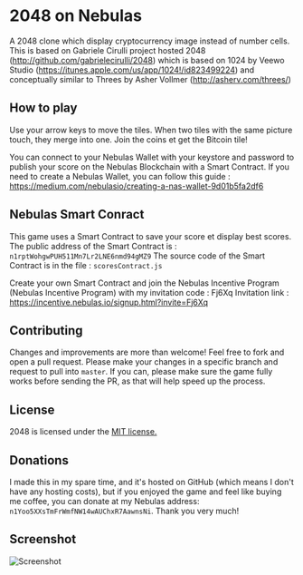 # 2048 on Nebulas
A 2048 clone which display cryptocurrency image instead of number cells.
This is based on Gabriele Cirulli project hosted 2048 (http://github.com/gabrielecirulli/2048)
which is based on 1024 by Veewo Studio (https://itunes.apple.com/us/app/1024!/id823499224)
and conceptually similar to Threes by Asher Vollmer (http://asherv.com/threes/)

## How to play
Use your arrow keys to move the tiles. 
When two tiles with the same picture touch, they merge into one.
Join the coins et get the Bitcoin tile! 

You can connect to your Nebulas Wallet with your keystore and password to publish 
your score on the Nebulas Blockchain with a Smart Contract.
If you need to create a Nebulas Wallet, you can follow this guide : https://medium.com/nebulasio/creating-a-nas-wallet-9d01b5fa2df6

## Nebulas Smart Conract
This game uses a Smart Contract to save your score et display best scores.
The public address of the Smart Contract is : `n1rptWohgwPUH511Mn7Lr2LNE6nmd94gMZ9`
The source code of the Smart Contract is in the file : `scoresContract.js`

Create your own Smart Contract and join the Nebulas Incentive Program (Nebulas Incentive Program) with my invitation code : Fj6Xq
Invitation link : https://incentive.nebulas.io/signup.html?invite=Fj6Xq

## Contributing
Changes and improvements are more than welcome! Feel free to fork and open a pull request. 
Please make your changes in a specific branch and request to pull into `master`.
If you can, please make sure the game fully works before sending the PR, as that will help speed up the process.

## License
2048 is licensed under the [MIT license.](https://github.com/gabrielecirulli/2048/blob/master/LICENSE.txt)

## Donations 
I made this in my spare time, and it's hosted on GitHub (which means I don't have any hosting costs), 
but if you enjoyed the game and feel like buying me coffee, you can donate at my Nebulas address: `n1Yoo5XXsTmFrWmfNW14wAUChxR7AawnsNi`. 
Thank you very much!

## Screenshot
<img src="https://i.imgur.com/iuFtUrF.png" alt="Screenshot"/>

